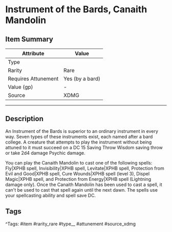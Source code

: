 # Instrument of the Bards, Canaith Mandolin

## Item Summary

| Attribute            | Value                        |
|----------------------|------------------------------|
| Type                 |   |
| Rarity               | Rare             |
| Requires Attunement  | Yes (by a bard)                |
| Value (gp)           | -    |
| Source               | XDMG |

---

## Description

An Instrument of the Bards is superior to an ordinary instrument in every way. Seven types of these instruments exist, each named after a bard college. A creature that attempts to play the instrument without being attuned to it must succeed on a DC 15 Saving Throw Wisdom saving throw or take 2d4 damage Psychic damage.

You can play the Canaith Mandolin to cast one of the following spells: Fly|XPHB spell, Invisibility|XPHB spell, Levitate|XPHB spell, Protection from Evil and Good|XPHB spell, Cure Wounds|XPHB spell (level 3), Dispel Magic|XPHB spell, and Protection from Energy|XPHB spell (Lightning damage only). Once the Canaith Mandolin has been used to cast a spell, it can't be used to cast that spell again until the next dawn. The spells use your spellcasting ability and spell save DC.

## Tags

^Tags: #item #rarity_rare #type__ #attunement #source_xdmg